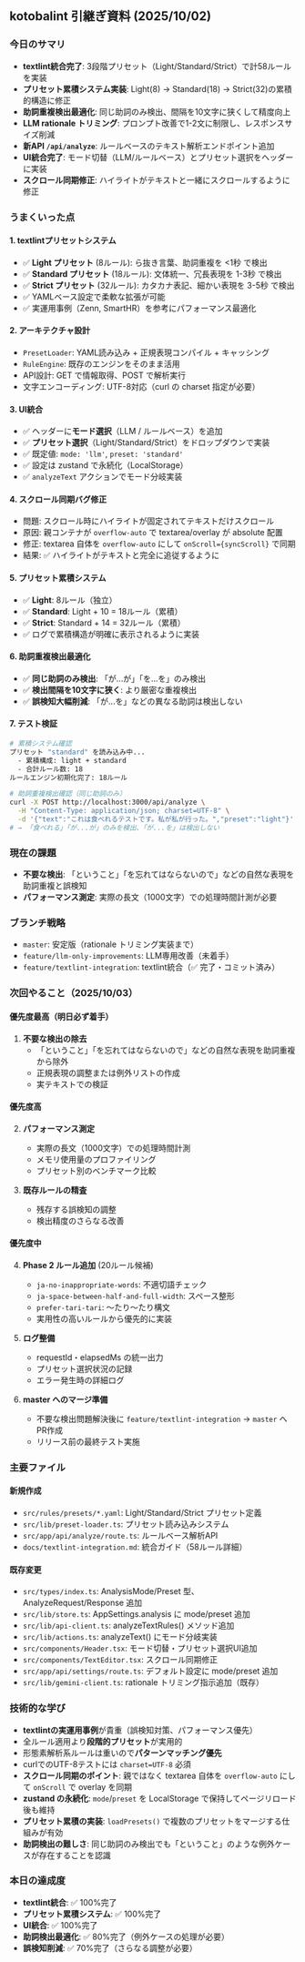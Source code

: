 ## kotobalint 引継ぎ資料 (2025/10/02)

### 今日のサマリ
- **textlint統合完了**: 3段階プリセット（Light/Standard/Strict）で計58ルールを実装
- **プリセット累積システム実装**: Light(8) → Standard(18) → Strict(32)の累積的構造に修正
- **助詞重複検出最適化**: 同じ助詞のみ検出、間隔を10文字に狭くして精度向上
- **LLM rationale トリミング**: プロンプト改善で1-2文に制限し、レスポンスサイズ削減
- **新API `/api/analyze`**: ルールベースのテキスト解析エンドポイント追加
- **UI統合完了**: モード切替（LLM/ルールベース）とプリセット選択をヘッダーに実装
- **スクロール同期修正**: ハイライトがテキストと一緒にスクロールするように修正

### うまくいった点
#### 1. textlintプリセットシステム
- ✅ **Light プリセット** (8ルール): ら抜き言葉、助詞重複を <1秒 で検出
- ✅ **Standard プリセット** (18ルール): 文体統一、冗長表現を 1-3秒 で検出
- ✅ **Strict プリセット** (32ルール): カタカナ表記、細かい表現を 3-5秒 で検出
- ✅ YAMLベース設定で柔軟な拡張が可能
- ✅ 実運用事例（Zenn, SmartHR）を参考にパフォーマンス最適化

#### 2. アーキテクチャ設計
- `PresetLoader`: YAML読み込み + 正規表現コンパイル + キャッシング
- `RuleEngine`: 既存のエンジンをそのまま活用
- API設計: GET で情報取得、POST で解析実行
- 文字エンコーディング: UTF-8対応（curl の charset 指定が必要）

#### 3. UI統合
- ✅ ヘッダーに**モード選択**（LLM / ルールベース）を追加
- ✅ **プリセット選択**（Light/Standard/Strict）をドロップダウンで実装
- ✅ 既定値: `mode: 'llm'`, `preset: 'standard'`
- ✅ 設定は zustand で永続化（LocalStorage）
- ✅ `analyzeText` アクションでモード分岐実装

#### 4. スクロール同期バグ修正
- 問題: スクロール時にハイライトが固定されてテキストだけスクロール
- 原因: 親コンテナが `overflow-auto` で textarea/overlay が absolute 配置
- 修正: textarea 自体を `overflow-auto` にして `onScroll={syncScroll}` で同期
- 結果: ✅ ハイライトがテキストと完全に追従するように

#### 5. プリセット累積システム
- ✅ **Light**: 8ルール（独立）
- ✅ **Standard**: Light + 10 = 18ルール（累積）
- ✅ **Strict**: Standard + 14 = 32ルール（累積）
- ✅ ログで累積構造が明確に表示されるように実装

#### 6. 助詞重複検出最適化
- ✅ **同じ助詞のみ検出**: 「が...が」「を...を」のみ検出
- ✅ **検出間隔を10文字に狭く**: より厳密な重複検出
- ✅ **誤検知大幅削減**: 「が...を」などの異なる助詞は検出しない

#### 7. テスト検証
```bash
# 累積システム確認
プリセット "standard" を読み込み中...
  - 累積構成: light + standard
  - 合計ルール数: 18
ルールエンジン初期化完了: 18ルール

# 助詞重複検出確認（同じ助詞のみ）
curl -X POST http://localhost:3000/api/analyze \
  -H "Content-Type: application/json; charset=UTF-8" \
  -d '{"text":"これは食べれるテストです。私が私が行った。","preset":"light"}'
# → 「食べれる」「が...が」のみを検出、「が...を」は検出しない
```

### 現在の課題
- **不要な検出**: 「ということ」「を忘れてはならないので」などの自然な表現を助詞重複と誤検知
- **パフォーマンス測定**: 実際の長文（1000文字）での処理時間計測が必要

### ブランチ戦略
- `master`: 安定版（rationale トリミング実装まで）
- `feature/llm-only-improvements`: LLM専用改善（未着手）
- `feature/textlint-integration`: textlint統合（✅ 完了・コミット済み）

### 次回やること（2025/10/03）
#### 優先度最高（明日必ず着手）
1. **不要な検出の除去**
   - 「ということ」「を忘れてはならないので」などの自然な表現を助詞重複から除外
   - 正規表現の調整または例外リストの作成
   - 実テキストでの検証

#### 優先度高
2. **パフォーマンス測定**
   - 実際の長文（1000文字）での処理時間計測
   - メモリ使用量のプロファイリング
   - プリセット別のベンチマーク比較

3. **既存ルールの精査**
   - 残存する誤検知の調整
   - 検出精度のさらなる改善

#### 優先度中
4. **Phase 2 ルール追加** (20ルール候補)
   - `ja-no-inappropriate-words`: 不適切語チェック
   - `ja-space-between-half-and-full-width`: スペース整形
   - `prefer-tari-tari`: 〜たり〜たり構文
   - 実用性の高いルールから優先的に実装

5. **ログ整備**
   - requestId・elapsedMs の統一出力
   - プリセット選択状況の記録
   - エラー発生時の詳細ログ

6. **master へのマージ準備**
   - 不要な検出問題解決後に `feature/textlint-integration` → `master` へ PR作成
   - リリース前の最終テスト実施

### 主要ファイル
#### 新規作成
- `src/rules/presets/*.yaml`: Light/Standard/Strict プリセット定義
- `src/lib/preset-loader.ts`: プリセット読み込みシステム
- `src/app/api/analyze/route.ts`: ルールベース解析API
- `docs/textlint-integration.md`: 統合ガイド（58ルール詳細）

#### 既存変更
- `src/types/index.ts`: AnalysisMode/Preset 型、AnalyzeRequest/Response 追加
- `src/lib/store.ts`: AppSettings.analysis に mode/preset 追加
- `src/lib/api-client.ts`: analyzeTextRules() メソッド追加
- `src/lib/actions.ts`: analyzeText() にモード分岐実装
- `src/components/Header.tsx`: モード切替・プリセット選択UI追加
- `src/components/TextEditor.tsx`: スクロール同期修正
- `src/app/api/settings/route.ts`: デフォルト設定に mode/preset 追加
- `src/lib/gemini-client.ts`: rationale トリミング指示追加（既存）

### 技術的な学び
- **textlintの実運用事例**が貴重（誤検知対策、パフォーマンス優先）
- 全ルール適用より**段階的プリセット**が実用的
- 形態素解析系ルールは重いので**パターンマッチング優先**
- curlでのUTF-8テストには `charset=UTF-8` 必須
- **スクロール同期のポイント**: 親ではなく textarea 自体を `overflow-auto` にして `onScroll` で overlay を同期
- **zustand の永続化**: `mode`/`preset` を LocalStorage で保持してページリロード後も維持
- **プリセット累積の実装**: `loadPresets()` で複数のプリセットをマージする仕組みが有効
- **助詞検出の難しさ**: 同じ助詞のみ検出でも「ということ」のような例外ケースが存在することを認識

### 本日の達成度
- **textlint統合**: ✅ 100%完了
- **プリセット累積システム**: ✅ 100%完了
- **UI統合**: ✅ 100%完了
- **助詞検出最適化**: ✅ 80%完了（例外ケースの処理が必要）
- **誤検知削減**: ✅ 70%完了（さらなる調整が必要）
